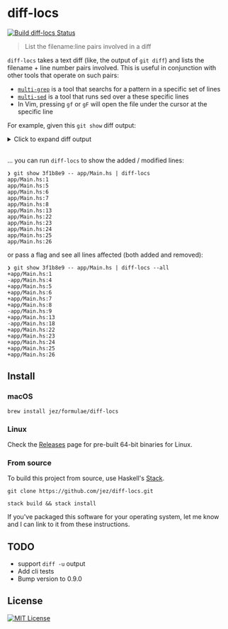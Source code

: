 # diff-locs

[![Build diff-locs Status](https://travis-ci.org/jez/diff-locs.svg?branch=master)](https://travis-ci.org/jez/diff-locs)

> List the filename:line pairs involved in a diff

`diff-locs` takes a text diff (like, the output of `git diff`) and lists the
filename + line number pairs involved. This is useful in conjunction with other
tools that operate on such pairs:

- [`multi-grep`] is a tool that searchs for a pattern in a specific set of lines
- [`multi-sed`] is a tool that runs sed over a these specific lines
- In Vim, pressing `gf` or `gF` will open the file under the cursor at the
  specific line

[`multi-grep`]: https://github.com/jez/multi-grep
[`multi-sed`]: https://github.com/jez/bin/blob/master/multi-sed

For example, given this `git show` diff output:

<details>
<summary>Click to expand diff output</summary>

```diff
❯ git show 3f1b8e9 -- app/Main.hs
commit 3f1b8e9705e414a80203bf642fd708fd77f28dfc
Author: Jake Zimmerman <zimmerman.jake@gmail.com>
Date:   15 minutes ago

    Show warning message if stdin is a tty

diff --git a/app/Main.hs b/app/Main.hs
index 16d01e4..b0ecbd9 100644
--- a/app/Main.hs
+++ b/app/Main.hs
@@ -1,12 +1,16 @@
+{-# LANGUAGE LambdaCase     #-}
 {-# LANGUAGE NamedFieldPuns #-}
 module Main where

-import qualified System.IO          as IO
+import           Control.Monad         (when)
+import qualified System.IO             as IO
+import           System.Posix.IO       (stdInput)
+import           System.Posix.Terminal (queryTerminal)

 import           DiffLocs.InputLoop
 import           DiffLocs.Options
 import           DiffLocs.Types
-import           Paths_diff_locs    (version)
+import           Paths_diff_locs       (version)

 main :: IO ()
 main = do
@@ -15,6 +19,10 @@ main = do
   fileIn <- case optionsInput of
     -- Leak the file handle because we're short lived anyways
     InputFromFile filename -> IO.openFile filename IO.ReadMode
-    InputFromStdin         -> return IO.stdin
+    InputFromStdin         -> do
+      isTTY <- queryTerminal stdInput
+      when isTTY $ do
+        IO.hPutStrLn IO.stderr "Warning: reading from stdin, which is a tty."
+      return IO.stdin

   run $ Config {configFileIn = fileIn, configWhichLines = optionsWhichLines}
```

</details>

<br>

... you can run `diff-locs` to show the added / modified lines:

```
❯ git show 3f1b8e9 -- app/Main.hs | diff-locs
app/Main.hs:1
app/Main.hs:5
app/Main.hs:6
app/Main.hs:7
app/Main.hs:8
app/Main.hs:13
app/Main.hs:22
app/Main.hs:23
app/Main.hs:24
app/Main.hs:25
app/Main.hs:26
```

or pass a flag and see all lines affected (both added and removed):

```
❯ git show 3f1b8e9 -- app/Main.hs | diff-locs --all
+app/Main.hs:1
-app/Main.hs:4
+app/Main.hs:5
+app/Main.hs:6
+app/Main.hs:7
+app/Main.hs:8
-app/Main.hs:9
+app/Main.hs:13
-app/Main.hs:18
+app/Main.hs:22
+app/Main.hs:23
+app/Main.hs:24
+app/Main.hs:25
+app/Main.hs:26
```


## Install

### macOS

```
brew install jez/formulae/diff-locs
```

### Linux

Check the [Releases] page for pre-built 64-bit binaries for Linux.

[Releases]: https://github.com/jez/diff-locs/releases

### From source

To build this project from source, use Haskell's [Stack].

[Stack]: https://docs.haskellstack.org/en/stable/

```
git clone https://github.com/jez/diff-locs.git

stack build && stack install
```

If you've packaged this software for your operating system, let me know and I
can link to it from these instructions.


## TODO

- support `diff -u` output
- Add cli tests
- Bump version to 0.9.0

## License

[![MIT License](https://img.shields.io/badge/license-MIT-blue.svg)](https://jez.io/MIT-LICENSE.txt)

